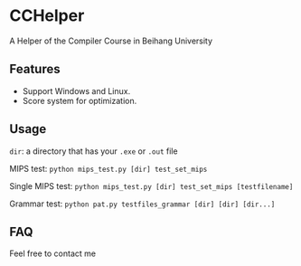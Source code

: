 # CCHelper

A Helper of the Compiler Course in Beihang University

## Features

- Support Windows and Linux.
- Score system for optimization.

## Usage 

`dir`: a directory that has your `.exe` or `.out` file 

MIPS test: `python mips_test.py [dir] test_set_mips`

Single MIPS test: `python mips_test.py [dir] test_set_mips [testfilename]`

Grammar test: `python pat.py testfiles_grammar [dir] [dir] [dir...]`

## FAQ

Feel free to contact me

